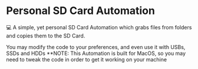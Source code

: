 # Personal SD Card Automation
💻 A simple, yet personal SD Card Automation which grabs files from folders and copies them to the SD Card.

You may modify the code to your preferences, and even use it with USBs, SSDs and HDDs
**NOTE: This Automation is built for MacOS, so you may need to tweak the code in order to get it working on your machine
